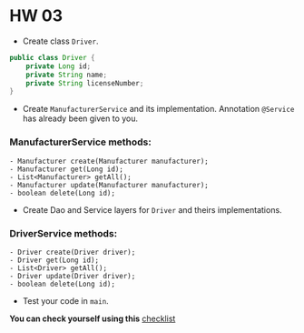 # HW 03
- Create class `Driver`.
```java
public class Driver {
    private Long id;
    private String name;
    private String licenseNumber;
}
```
- Create `ManufacturerService` and its implementation. Annotation `@Service` has already been given to you.
### ManufacturerService methods:
    - Manufacturer create(Manufacturer manufacturer);
    - Manufacturer get(Long id);
    - List<Manufacturer> getAll();
    - Manufacturer update(Manufacturer manufacturer);
    - boolean delete(Long id);
- Create Dao and Service layers for `Driver` and theirs implementations.
### DriverService methods:
    - Driver create(Driver driver);
    - Driver get(Long id);
    - List<Driver> getAll();
    - Driver update(Driver driver);
    - boolean delete(Long id);

- Test your code in `main`.

__You can check yourself using this__ [checklist](https://mate-academy.github.io/jv-program-common-mistakes/java-JDBC/dao-vs-service/dao-vs-service_checklist.html)
